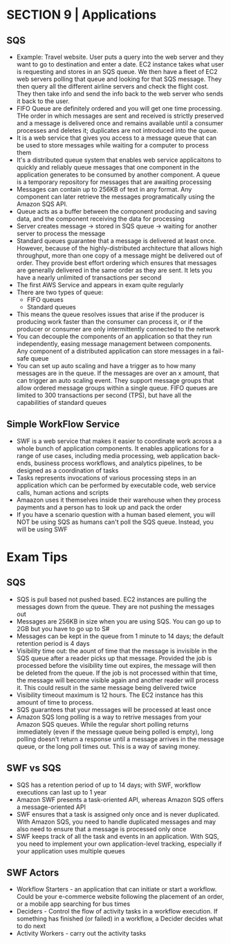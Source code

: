 # SECTION 9 | Applications

## SQS
- Example: Travel website. User puts a query into the web server and they want to go to destination and enter a date. EC2 instance takes what user is requesting and stores in an SQS queue. We then have a fleet of EC2 web servers polling that queue and looking for that SQS message. They then query all the different airline servers and check the flight cost. They then take info and send the info back to the web server who sends it back to the user. 
- FIFO Queue are definitely ordered and you will get one time processing. THe order in which messages are sent and received is strictly preserved and a message is delivered once and remains available until a consumer processes and deletes it; duplicates are not introduced into the queue. 
- It is a web service that gives you access to a message queue that can be used to store messages while waiting for a computer to process them
- It's a distributed queue system that enables web service applicaitons to quickly and reliably queue messages that one component in the application generates to be consumed by another component. A queue is a temporary repository for messages that are awaiting processing
- Messages can contain up to 256KB of text in any format. Any component can later retrieve the messages programatically using the Amazon SQS API. 
- Queue acts as a buffer between the component producing and saving data, and the component receiving the data for processing
- Server creates message -> stored in SQS queue -> waiting for another server to process the message
- Standard queues guarantee that a message is delivered at least once. However, because of the highly-distributed architecture that allows high throughput, more than one copy of a message might be delivered out of order. They provide best effort ordering which ensures that messages are generally delivered in the same order as they are sent. It lets you have a nearly unlimited of transactions per second
- The first AWS Service and appears in exam quite regularly
- There are two types of queue: 
	- FIFO queues
	- Standard queues
- This means the queue resolves issues that arise if the producer is producing work faster than the consumer can process it, or if the producer or consumer are only intermittently connected to the network
- You can decouple the components of an application so that they run independently, easing message management between components. Any component of a distributed application can store messages in a fail-safe queue
- You can set up auto scaling and have a trigger as to how many messages are in the queue. If the messages are over an x amount, that can trigger an auto scaling event. They support message groups that allow ordered message groups within a single queue. FIFO queues are limited to 300 transactions per second (TPS), but have all the capabilities of standard queues

## Simple WorkFlow Service

- SWF is a web service that makes it easier to coordinate work across a a whole bunch of application components. It enables applications for a range of use cases, including media processing, web application back-ends, business process workflows, and analytics pipelines, to be designed as a coordination of tasks
- Tasks represents invocations of various processing steps in an application which can be performed by executable code, web service calls, human actions and scripts
- Amaazon uses it themselves inside their warehouse when they process payments and a person has to look up and pack the order
- If you have a scenario question with a human based element, you will NOT be using SQS as humans can't poll the SQS queue. Instead, you will be using SWF

# Exam Tips

## SQS

- SQS is pull based not pushed based. EC2 instances are pulling the messages down from the queue. They are not pushing the messages out
- Messages are 256KB in size when you are using SQS. You can go up to 2GB but you have to go up to  S#
- Messages can be kept in the queue from 1 minute to 14 days; the default retention period is 4 days
- Visibility time out: the aount of time that the message is invisible in the SQS queue after a reader picks up that message. Provided the job is processed before the visibility time out expires, the message will then be deleted from the queue. If the job is not processed within that time, the message will become visible again and another reader will process it. This could result in the same message being delivered twice
- Visibility timeout maximum is 12 hours. The EC2 instance has this amount of time to process. 
- SQS guarantees that your messages will be processed at least once
- Amazon SQS long polling is a way to retrive messages from your Amazon SQS queues. While the regular short polling returns immediately (even if the message queue being polled is empty), long polling doesn't return a response until a message arrives in the message queue, or the long poll times out. This is a way of saving money. 

## SWF vs SQS

- SQS has a retention period of up to 14 days; with SWF, workflow executions can last up to 1 year
- Amazon SWF presents a task-oriented API, whereas Amazon SQS offers a message-oriented API
- SWF ensures that a task is assigned only once and is never duplicated. With Amazon SQS, you need to handle duplicated messages and may also need to ensure that a message is processed only once
- SWF keeps track of all the task and events in an application. With SQS, you need to implement your own application-level tracking, especially if your application uses multiple queues

## SWF Actors

- Workflow Starters - an application that can initiate or start a workflow. Could be your e-commerce website following the placement of an order, or a mobile app searching for bus times
- Deciders - Control the flow of activity tasks in a workflow execution. If something has finished (or failed) in a workflow, a Decider decides what to do next
- Activity Workers - carry out the activity tasks
